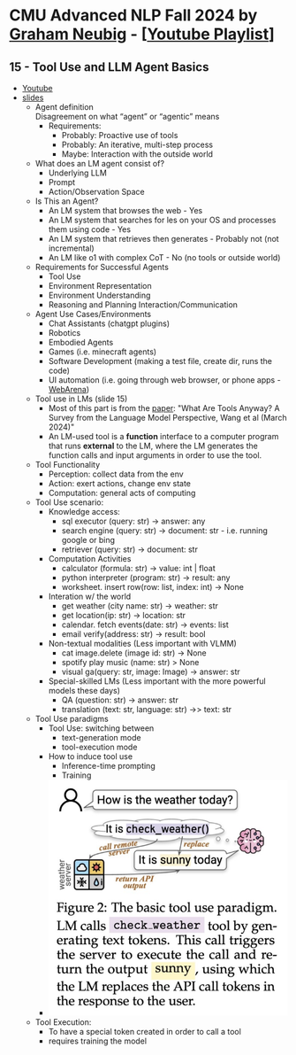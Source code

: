 # CMU Advanced NLP Fall 2024 by [Graham Neubig](https://www.linkedin.com/in/graham-neubig-10b41616b/) - [[Youtube Playlist](https://www.youtube.com/playlist?list=PL8PYTP1V4I8D4BeyjwWczukWq9d8PNyZp)]

## 15 - Tool Use and LLM Agent Basics 
- [Youtube](https://www.youtube.com/watch?v=a3SjRsqV9ZA&t=11s&ab_channel=GrahamNeubig)
- [slides](https://www.phontron.com/class/anlp-fall2024/assets/slides/anlp-15-tooluse-agentbasics.pdf)
    - Agent definition  
        Disagreement on what “agent” or “agentic” means
        * Requirements:
            * Probably: Proactive use of tools
            * Probably: An iterative, multi-step process
            * Maybe: Interaction with the outside world
    - What does an LM agent consist of?
        * Underlying LLM
        * Prompt
        * Action/Observation Space
    - Is This an Agent?
        * An LM system that browses the web - Yes
        * An LM system that searches for les on your OS and processes them using code - Yes
        * An LM system that retrieves then generates - Probably not (not incremental)
        * An LM like o1 with complex CoT - No (no tools or
        outside world)
    - Requirements for Successful Agents
        * Tool Use
        * Environment Representation
        * Environment Understanding
        * Reasoning and Planning Interaction/Communication
    - Agent Use Cases/Environments
        * Chat Assistants (chatgpt plugins)
        * Robotics
        * Embodied Agents
        * Games (i.e. minecraft agents)
        * Software Development (making a test file, create dir, runs the code)
        * UI automation (i.e. going through web browser, or phone apps - [WebArena](https://github.com/web-arena-x/webarena))
    - Tool use in LMs (slide 15)
        * Most of this part is from the [paper](https://arxiv.org/pdf/2403.15452): "What Are Tools Anyway? A Survey from the Language Model Perspective, Wang et al (March 2024)" 
        * An LM-used tool is a **function** interface to a computer program that runs **external** to the LM, where the LM generates the function calls and input arguments in order to use the tool.
    - Tool Functionality
        - Perception: collect data from the env
        - Action: exert actions, change env state
        - Computation: general acts of computing
    - Tool Use scenario: 
        - Knowledge access:
            * sql executor (query: str) -> answer: any
            * search engine (query: str) -> document: str - i.e. running google or bing
            * retriever (query: str) -> document: str 
        - Computation Activities
            * calculator (formula: str) -> value: int | float 
            * python interpreter (program: str) -> result: any 
            * worksheet. insert row(row: list, index: int) -> None
        - Interation w/ the world
            * get weather (city name: str) -> weather: str 
            * get location(ip: str) -> location: str 
            * calendar. fetch events(date: str) -> events: list 
            * email verify(address: str) -> result: bool
        - Non-textual modalities (Less important with VLMM)
            * cat image.delete (image id: str) -> None 
            * spotify play music (name: str) > None 
            * visual ga(query: str, image: Image) -> answer: str
        - Special-skilled LMs (Less important with the more powerful models these days)
            * QA (question: str) → answer: str
            * translation (text: str, language: str) →> text: str
    - Tool Use paradigms
        * Tool Use: switching between
            - text-generation mode
            - tool-execution mode
        * How to induce tool use
            - Inference-time prompting
            - Training
        * ![Tool use](../images/notes/CMU-Advanced-NLP-Fall-2024/session15-slide18.jpeg)
    - Tool Execution:
        * To have a special token created in order to call a tool
        * requires training the model
